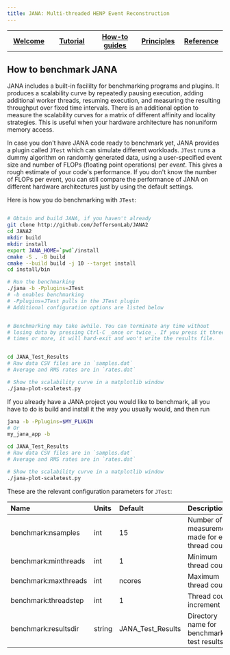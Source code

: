 ```yaml
---
title: JANA: Multi-threaded HENP Event Reconstruction
---
```


<center>
<table border="0" width="100%" align="center">
<TH width="20%"><A href="index.html">Welcome</A></TH>
<TH width="20%"><A href="Tutorial.html">Tutorial</A></TH>
<TH width="20%"><A href="Howto.html">How-to guides</A></TH>
<TH width="20%"><A href="Explanation.html">Principles</A></TH>
<TH width="20%"><A href="Reference.html">Reference</A></TH>
</table>
</center>


## How to benchmark JANA

JANA includes a built-in facililty for benchmarking programs and plugins. It produces a scalability curve by repeatedly pausing execution, adding additional worker threads, resuming execution, and measuring the resulting throughput over fixed time intervals. There is an additional option to measure the scalability curves for a matrix of different affinity and locality strategies. This is useful when your hardware architecture has nonuniform memory access.

In case you don't have JANA code ready to benchmark yet, JANA provides a plugin called `JTest` which can simulate different workloads. `JTest`  runs a dummy algorithm on randomly generated data, using a user-specified event size and number of FLOPs (floating point operations) per _event_. This gives a rough estimate of your code's performance. If you don't know the number of FLOPs per event, you can still compare the performance of JANA on different hardware architectures just by using the default settings.

Here is how you do benchmarking with `JTest`:

```bash

# Obtain and build JANA, if you haven't already
git clone http://github.com/JeffersonLab/JANA2
cd JANA2
mkdir build
mkdir install
export JANA_HOME=`pwd`/install
cmake -S . -B build
cmake --build build -j 10 --target install
cd install/bin

# Run the benchmarking
./jana -b -Pplugins=JTest
# -b enables benchmarking
# -Pplugins=JTest pulls in the JTest plugin
# Additional configuration options are listed below


# Benchmarking may take awhile. You can terminate any time without 
# losing data by pressing Ctrl-C _once or twice_. If you press it three
# times or more, it will hard-exit and won't write the results file.


cd JANA_Test_Results
# Raw data CSV files are in `samples.dat`
# Average and RMS rates are in `rates.dat`

# Show the scalability curve in a matplotlib window
./jana-plot-scaletest.py


```


If you already have a JANA project you would like to benchmark, all you have to do is build and install it the way you usually would, and then run
```bash
jana -b -Pplugins=$MY_PLUGIN
# Or
my_jana_app -b

cd JANA_Test_Results
# Raw data CSV files are in `samples.dat`
# Average and RMS rates are in `rates.dat`

# Show the scalability curve in a matplotlib window
./jana-plot-scaletest.py

```


These are the relevant configuration parameters for `JTest`:

| Name                 | Units  | Default           | Description                                       |
|:-------------------- |:------ |:----------------- |:------------------------------------------------- |
| benchmark:nsamples   | int    | 15                | Number of measurements made for each thread count |
| benchmark:minthreads | int    | 1                 | Minimum thread count                              |
| benchmark:maxthreads | int    | ncores            | Maximum thread count                              |
| benchmark:threadstep | int    | 1                 | Thread count increment                            |
| benchmark:resultsdir | string | JANA_Test_Results | Directory name for benchmark test results         |


